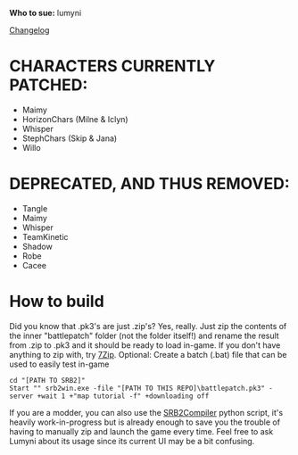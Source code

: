 **Who to sue:** lumyni

[Changelog](https://github.com/felixLumyni/battlepatch/blob/main/battlepatch/changelog.txt)

# CHARACTERS CURRENTLY PATCHED:
- Maimy
- HorizonChars (Milne & Iclyn)
- Whisper
- StephChars (Skip & Jana)
- Willo

# DEPRECATED, AND THUS REMOVED:
- Tangle
- Maimy
- Whisper
- TeamKinetic
- Shadow
- Robe
- Cacee

# How to build
Did you know that .pk3's are just .zip's? Yes, really. Just zip the contents of the inner "battlepatch" folder (not the folder itself!) and rename the result from .zip to .pk3 and it should be ready to load in-game. If you don't have anything to zip with, try [7Zip](https://www.7-zip.org/).
Optional: Create a batch (.bat) file that can be used to easily test in-game
```
cd "[PATH TO SRB2]"
Start "" srb2win.exe -file "[PATH TO THIS REPO]\battlepatch.pk3" -server +wait 1 +"map tutorial -f" +downloading off
```
If you are a modder, you can also use the [SRB2Compiler](https://github.com/felixLumyni/SRB2-compiler) python script, it's heavily work-in-progress but is already enough to save you the trouble of having to manually zip and launch the game every time. Feel free to ask Lumyni about its usage since its current UI may be a bit confusing.